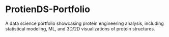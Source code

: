 # ProtienDS-Portfolio
A data science portfolio showcasing protein engineering analysis, including statistical modeling, ML, and 3D/2D visualizations of protein structures.
